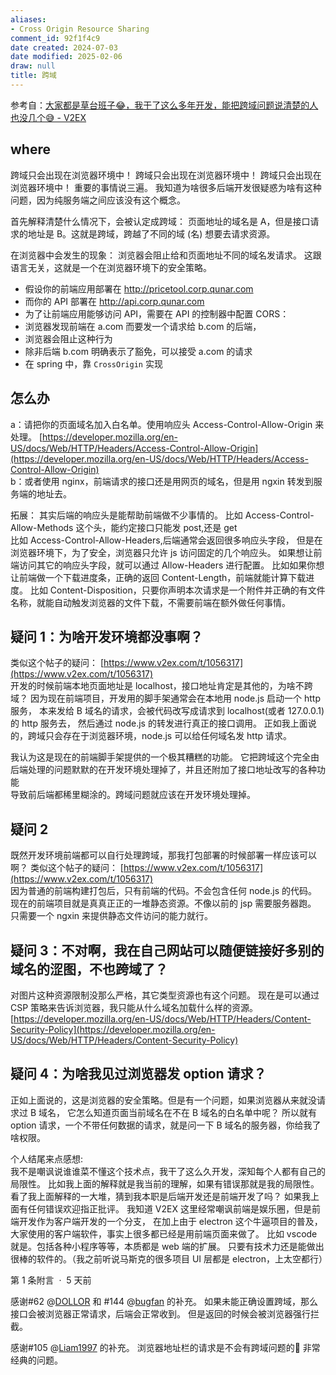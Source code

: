```yaml
---
aliases:
- Cross Origin Resource Sharing
comment_id: 92f1f4c9
date created: 2024-07-03
date modified: 2025-02-06
draw: null
title: 跨域
---
```

参考自：[大家都是草台班子😂，我干了这么多年开发，能把跨域问题说清楚的人也没几个😅 - V2EX](https://www.v2ex.com/t/1056504?p=1#reply269)

## where

跨域只会出现在浏览器环境中！
跨域只会出现在浏览器环境中！
跨域只会出现在浏览器环境中！
重要的事情说三遍。
我知道为啥很多后端开发很疑惑为啥有这种问题，因为纯服务端之间应该没有这个概念。

首先解释清楚什么情况下，会被认定成跨域：
页面地址的域名是 A，但是接口请求的地址是 B。这就是跨域，跨越了不同的域 (名) 想要去请求资源。

在浏览器中会发生的现象：
浏览器会阻止给和页面地址不同的域名发请求。
这跟语言无关，这就是一个在浏览器环境下的安全策略。

 - 假设你的前端应用部署在 http://pricetool.corp.qunar.com
- 而你的 API 部署在 http://api.corp.qunar.com
- 为了让前端应用能够访问 API，需要在 API 的控制器中配置 CORS：
- 浏览器发现前端在 a.com 而要发一个请求给 b.com 的后端，
- 浏览器会阻止这种行为  
- 除非后端 b.com 明确表示了豁免，可以接受 a.com 的请求
- 在 spring 中，靠 `CrossOrigin` 实现

## 怎么办

a：请把你的页面域名加入白名单。使用响应头 Access-Control-Allow-Origin 来处理。
[https://developer.mozilla.org/en-US/docs/Web/HTTP/Headers/Access-Control-Allow-Origin](https://developer.mozilla.org/en-US/docs/Web/HTTP/Headers/Access-Control-Allow-Origin)  
b：或者使用 nginx，前端请求的接口还是用网页的域名，但是用 ngxin 转发到服务端的地址去。

  

拓展：
其实后端的响应头是能帮助前端做不少事情的。
比如 Access-Control-Allow-Methods 这个头，能约定接口只能发 post,还是 get  
比如 Access-Control-Allow-Headers,后端通常会返回很多响应头字段，
但是在浏览器环境下，为了安全，浏览器只允许 js 访问固定的几个响应头。
如果想让前端访问其它的响应头字段，就可以通过 Allow-Headers 进行配置。
比如如果你想让前端做一个下载进度条，正确的返回 Content-Length，前端就能计算下载进度。
比如 Content-Disposition，只要你声明本次请求是一个附件并正确的有文件名称，就能自动触发浏览器的文件下载，不需要前端在额外做任何事情。

  

## 疑问 1：为啥开发环境都没事啊？

类似这个帖子的疑问： [https://www.v2ex.com/t/1056317](https://www.v2ex.com/t/1056317)  
开发的时候前端本地页面地址是 localhost，接口地址肯定是其他的，为啥不跨域？
因为现在前端项目，开发用的脚手架通常会在本地用 node.js 启动一个 http 服务，
本来发给 B 域名的请求，会被代码改写成请求到 localhost(或者 127.0.0.1) 的 http 服务去，
然后通过 node.js 的转发进行真正的接口调用。
正如我上面说的，跨域只会存在于浏览器环境，node.js 可以给任何域名发 http 请求。

  

我认为这是现在的前端脚手架提供的一个极其糟糕的功能。
它把跨域这个完全由后端处理的问题默默的在开发环境处理掉了，并且还附加了接口地址改写的各种功能  
导致前后端都稀里糊涂的。跨域问题就应该在开发环境处理掉。

  

## 疑问 2  

既然开发环境前端都可以自行处理跨域，那我打包部署的时候部署一样应该可以啊？
类似这个帖子的疑问： [https://www.v2ex.com/t/1056317](https://www.v2ex.com/t/1056317)  
因为普通的前端构建打包后，只有前端的代码。不会包含任何 node.js 的代码。
现在的前端项目就是真真正正的一堆静态资源。不像以前的 jsp 需要服务器跑。
只需要一个 ngxin 来提供静态文件访问的能力就行。

  

## 疑问 3：不对啊，我在自己网站可以随便链接好多别的域名的涩图，不也跨域了？

对图片这种资源限制没那么严格，其它类型资源也有这个问题。
现在是可以通过 CSP 策略来告诉浏览器，我只能从什么域名加载什么样的资源。
[https://developer.mozilla.org/en-US/docs/Web/HTTP/Headers/Content-Security-Policy](https://developer.mozilla.org/en-US/docs/Web/HTTP/Headers/Content-Security-Policy)  

  

## 疑问 4：为啥我见过浏览器发 option 请求？

正如上面说的，这是浏览器的安全策略。但是有一个问题，如果浏览器从来就没请求过 B 域名，
它怎么知道页面当前域名在不在 B 域名的白名单中呢？
所以就有 option 请求，一个不带任何数据的请求，就是问一下 B 域名的服务器，你给我了啥权限。

  
  

个人结尾来点感想:  
我不是嘲讽说谁谁菜不懂这个技术点，我干了这么久开发，深知每个人都有自己的局限性。
比如我上面的解释就是我当前的理解，如果有错误那就是我的局限性。
看了我上面解释的一大堆，猜到我本职是后端开发还是前端开发了吗？
如果我上面有任何错误欢迎指正批评。
我知道 V2EX 这里经常嘲讽前端是娱乐圈，但是前端开发作为客户端开发的一个分支，
在加上由于 electron 这个牛逼项目的普及，大家使用的客户端软件，事实上很多都已经是用前端页面来做了。
比如 vscode 就是。包括各种小程序等等，本质都是 web 端的扩展。
只要有技术力还是能做出很棒的软件的。（我之前听说马斯克的很多项目 UI 层都是 electron，上太空都行）

第 1 条附言  ·  5 天前

感谢#62 @[DOLLOR](https://www.v2ex.com/member/DOLLOR) 和 #144 @[bugfan](https://www.v2ex.com/member/bugfan) 的补充。
如果未能正确设置跨域，那么接口会被浏览器正常请求，后端会正常收到。
但是返回的时候会被浏览器强行拦截。

  

感谢#105 @[Liam1997](https://www.v2ex.com/member/Liam1997) 的补充。
浏览器地址栏的请求是不会有跨域问题的🤣 非常经典的问题。
